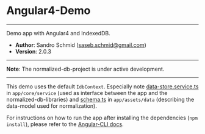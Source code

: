 # Angular4-Demo

---

Demo app with Angular4 and IndexedDB.

 - **Author**: Sandro Schmid ([saseb.schmid@gmail.com](<mailto:saseb.schmid@gmail.com>))
 - **Version**: 2.0.3

---

**Note**: The normalized-db-project is under active development.

---

This demo uses the default `IdbContext`. Especially note 
[data-store.service.ts](https://github.com/normalized-db/examples/blob/master/angular-demo/src/app/core/service/data-store.service.ts) 
in `app/core/service` (used as interface between the app and the normalized-db-libraries) 
and [schema.ts](https://github.com/normalized-db/examples/blob/master/angular-demo/src/assets/data/schema.ts)
in `app/assets/data` (describing the data-model used for normalization).

For instructions on how to run the app after installing the dependencies (`npm install`), please refer to the [Angular-CLI docs](https://cli.angular.io/).
